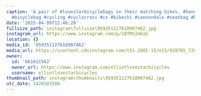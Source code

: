 ```yaml
---
caption: 'A pair of #lovestarbicyclebags on their matching bikes. #handmade #custom
  #bicyclebag #cycling #cyclocross #cx #bikechi #cannondale #seatbag #bikepacking'
date: '2015-04-09T12:46:28'
fullsize_path: instagram\fullsize\959351127618907462.jpg
instagram_url: https://www.instagram.com/p/1QTMSImG1G
location: {}
media_id: '959351127618907462'
media_url: https://scontent.cdninstagram.com/t51.2885-15/e15/928785_726765517445931_576662244_n.jpg?ig_cache_key=OTU5MzUxMTI3NjE4OTA3NDYy.2
owner:
  id: '661611562'
  owner_url: https://www.instagram.com/elliotlovestarbicycles
  username: elliotlovestarbicycles
thumbnail_path: instagram\thumbnails\959351127618907462.jpg
utc_date: 1428583588
---
```

